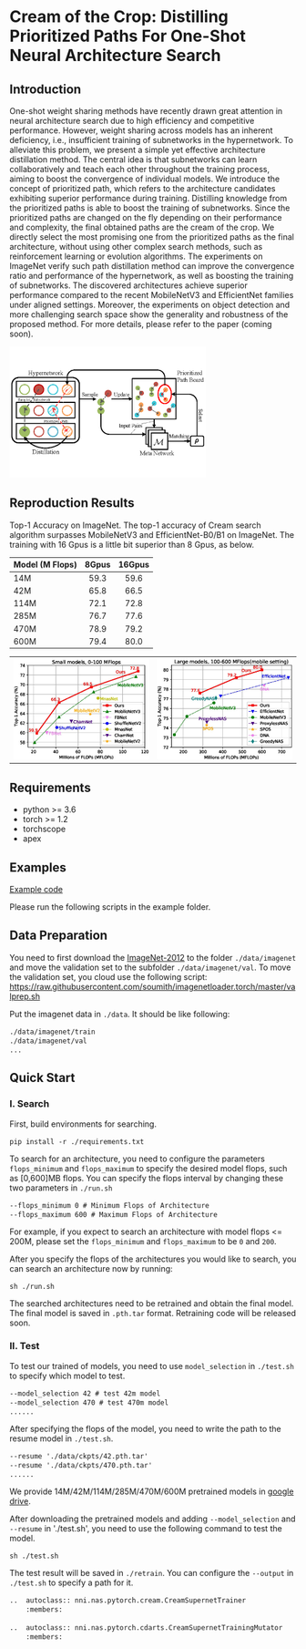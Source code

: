# Cream of the Crop: Distilling Prioritized Paths For One-Shot Neural Architecture Search

## Introduction
One-shot weight sharing methods have recently drawn great attention in neural architecture search due to high efficiency and competitive performance. However, weight sharing across models has an inherent deficiency, i.e., insufficient training of subnetworks in the hypernetwork. To alleviate this problem, we present a simple yet effective architecture distillation method. The central idea is that subnetworks can learn collaboratively and teach each other throughout the training process, aiming to boost the convergence of individual models. We introduce the concept of prioritized path, which refers to the architecture candidates exhibiting superior performance during training. Distilling knowledge from the prioritized paths is able to boost the training of subnetworks. Since the prioritized paths are changed on the fly depending on their performance and complexity, the final obtained paths are the cream of the crop. We directly select the most promising one from the prioritized paths as the final architecture, without using other complex search methods, such as reinforcement learning or evolution algorithms. The experiments on ImageNet verify such path distillation method can improve the convergence ratio and performance of the hypernetwork, as well as boosting the training of subnetworks. The discovered architectures achieve superior performance compared to the recent MobileNetV3 and EfficientNet families under aligned settings. Moreover, the experiments on object detection and more challenging search space show the generality and robustness of the proposed method. For more details, please refer to the paper (coming soon).

<div align="left">
  <img src="./../../img/cream.png" height="230" alt="Cream"/><br/>
  <!-- <p>Example SiamFC, SiamRPN and SiamMask outputs.</p> -->
</div>

## Reproduction Results
Top-1 Accuracy on ImageNet. The top-1 accuracy of Cream search algorithm surpasses MobileNetV3 and EfficientNet-B0/B1 on ImageNet.
The training with 16 Gpus is a little bit superior than 8 Gpus, as below.

| Model (M Flops) |  8Gpus | 16Gpus | 
| ---- |:-------------:| :-----:|
| 14M | 59.3 | 59.6 |
| 42M | 65.8 | 66.5 |
| 114M | 72.1 | 72.8 |
| 285M | 76.7 | 77.6 |
| 470M | 78.9 | 79.2 |
| 600M | 79.4 | 80.0 |

<table style="border: none">
    <th><img src="./../../img/cream_flops100.jpg" alt="drawing" width="400"/></th>
    <th><img src="./../../img/cream_flops600.jpg" alt="drawing" width="400"/></th>
</table>


## Requirements
* python >= 3.6
* torch >= 1.2
* torchscope
* apex

## Examples

[Example code](https://github.com/microsoft/nni/tree/master/examples/nas/cream)

Please run the following scripts in the example folder.

## Data Preparation

You need to first download the [ImageNet-2012](http://www.image-net.org/) to the folder `./data/imagenet` and move the validation set to the subfolder `./data/imagenet/val`. To move the validation set, you cloud use the following script: <https://raw.githubusercontent.com/soumith/imagenetloader.torch/master/valprep.sh> 

Put the imagenet data in `./data`. It should be like following:

```
./data/imagenet/train
./data/imagenet/val
...
```

## Quick Start

### I. Search

First, build environments for searching.

```
pip install -r ./requirements.txt
```

To search for an architecture, you need to configure the parameters `flops_minimum` and `flops_maximum` to specify the desired model flops, such as [0,600]MB flops. You can specify the flops interval by changing these two parameters in `./run.sh`

```
--flops_minimum 0 # Minimum Flops of Architecture
--flops_maximum 600 # Maximum Flops of Architecture
```

For example, if you expect to search an architecture with model flops <= 200M, please set the `flops_minimum` and `flops_maximum` to be `0` and `200`.

After you specify the flops of the architectures you would like to search, you can search an architecture now by running:

```
sh ./run.sh
```

The searched architectures need to be retrained and obtain the final model. The final model is saved in `.pth.tar` format. Retraining code will be released soon.

### II. Test

To test our trained of models, you need to use `model_selection` in `./test.sh` to specify which model to test.

```
--model_selection 42 # test 42m model
--model_selection 470 # test 470m model
......
```

After specifying the flops of the model, you need to write the path to the resume model in `./test.sh`.

```
--resume './data/ckpts/42.pth.tar'
--resume './data/ckpts/470.pth.tar'
......
```

We provide 14M/42M/114M/285M/470M/600M pretrained models in [google drive](https://drive.google.com/drive/folders/1CQjyBryZ4F20Rutj7coF8HWFcedApUn2).

After downloading the pretrained models and adding `--model_selection` and `--resume` in './test.sh', you need to use the following command to test the model.

```
sh ./test.sh
```

The test result will be saved in `./retrain`. You can configure the `--output` in `./test.sh` to specify a path for it.

```eval_rst
..  autoclass:: nni.nas.pytorch.cream.CreamSupernetTrainer
    :members:

..  autoclass:: nni.nas.pytorch.cdarts.CreamSupernetTrainingMutator
    :members:
    
```
